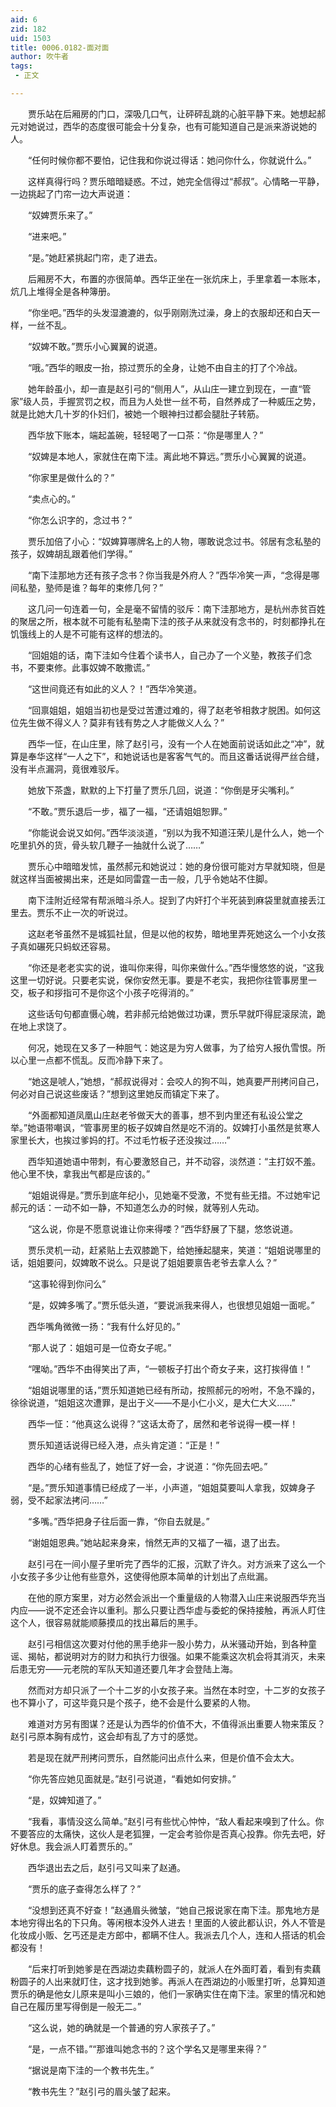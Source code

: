 ```yaml
---
aid: 6
zid: 182
uid: 1503
title: 0006.0182-面对面
author: 吹牛者
tags: 
 - 正文

---
```




　　贾乐站在后厢房的门口，深吸几口气，让砰砰乱跳的心脏平静下来。她想起郝元对她说过，西华的态度很可能会十分复杂，也有可能知道自己是派来游说她的人。

　　“任何时候你都不要怕，记住我和你说过得话：她问你什么，你就说什么。”

　　这样真得行吗？贾乐暗暗疑惑。不过，她完全信得过“郝叔”。心情略一平静，一边挑起了门帘一边大声说道：

　　“奴婢贾乐来了。”

　　“进来吧。”

　　“是。”她赶紧挑起门帘，走了进去。

　　后厢房不大，布置的亦很简单。西华正坐在一张炕床上，手里拿着一本账本，炕几上堆得全是各种簿册。

　　“你坐吧。”西华的头发湿漉漉的，似乎刚刚洗过澡，身上的衣服却还和白天一样，一丝不乱。

　　“奴婢不敢。”贾乐小心翼翼的说道。

　　“哦。”西华的眼皮一抬，掠过贾乐的全身，让她不由自主的打了个冷战。

　　她年龄虽小，却一直是赵引弓的“侧用人”，从山庄一建立到现在，一直“管家”级人员，手握赏罚之权，而且为人处世一丝不苟，自然养成了一种威压之势，就是比她大几十岁的仆妇们，被她一个眼神扫过都会腿肚子转筋。

　　西华放下账本，端起盖碗，轻轻喝了一口茶：“你是哪里人？”

　　“奴婢是本地人，家就住在南下洼。离此地不算远。”贾乐小心翼翼的说道。

　　“你家里是做什么的？”

　　“卖点心的。”

　　“你怎么识字的，念过书？”

　　贾乐加倍了小心：“奴婢算哪牌名上的人物，哪敢说念过书。邻居有念私塾的孩子，奴婢胡乱跟着他们学得。”

　　“南下洼那地方还有孩子念书？你当我是外府人？”西华冷笑一声，“念得是哪间私塾，塾师是谁？每年的束修几何？”

　　这几问一句连着一句，全是毫不留情的驳斥：南下洼那地方，是杭州赤贫百姓的聚居之所，根本就不可能有私塾南下洼的孩子从来就没有念书的，时刻都挣扎在饥饿线上的人是不可能有这样的想法的。

　　“回姐姐的话，南下洼如今住着个读书人，自己办了一个义塾，教孩子们念书，不要束修。此事奴婢不敢撒谎。”

　　“这世间竟还有如此的义人？！”西华冷笑道。

　　“回禀姐姐，姐姐当初也是受过苦遭过难的，得了赵老爷相救才脱困。如何这位先生做不得义人？莫非有钱有势之人才能做义人么？”

　　西华一怔，在山庄里，除了赵引弓，没有一个人在她面前说话如此之“冲”，就算是奉华这样“一人之下”，和她说话也是客客气气的。而且这番话说得严丝合缝，没有半点漏洞，竟很难驳斥。

　　她放下茶盏，默默的上下打量了贾乐几回，说道：“你倒是牙尖嘴利。”

　　“不敢。”贾乐退后一步，福了一福，“还请姐姐恕罪。”

　　“你能说会说又如何。”西华淡淡道，“别以为我不知道汪荣儿是什么人，她一个吃里扒外的货，骨头软几鞭子一抽就什么说了……”

　　贾乐心中暗暗发怵，虽然郝元和她说过：她的身份很可能对方早就知晓，但是就这样当面被揭出来，还是如同雷霆一击一般，几乎令她站不住脚。

　　南下洼附近经常有帮派暗斗杀人。捉到了内奸打个半死装到麻袋里就直接丢江里去。贾乐不止一次的听说过。

　　这赵老爷虽然不是城狐社鼠，但是以他的权势，暗地里弄死她这么一个小女孩子真如碾死只蚂蚁还容易。

　　“你还是老老实实的说，谁叫你来得，叫你来做什么。”西华慢悠悠的说，“这我这里一切好说。只要老实说，保你安然无事。要是不老实，我把你往管事房里一交，板子和拶指可不是你这个小孩子吃得消的。”

　　这些话句句都直慑心魄，若非郝元给她做过功课，贾乐早就吓得屁滚尿流，跪在地上求饶了。

　　何况，她现在又多了一种胆气：她这是为穷人做事，为了给穷人报仇雪恨。所以心里一点都不慌乱。反而冷静下来了。

　　“她这是唬人，”她想，“郝叔说得对：会咬人的狗不叫，她真要严刑拷问自己，何必对自己说这些废话？”想到这里她反而镇定下来了。

　　“外面都知道凤凰山庄赵老爷做天大的善事，想不到内里还有私设公堂之举。”她语带嘲讽，“管事房里的板子奴婢自然是吃不消的。奴婢打小虽然是贫寒人家里长大，也挨过爹妈的打。不过毛竹板子还没挨过……”

　　西华知道她语中带刺，有心要激怒自己，并不动容，淡然道：“主打奴不羞。他心里不快，拿我出气都是应该的。”

　　“姐姐说得是。”贾乐到底年纪小，见她毫不受激，不觉有些无措。不过她牢记郝元的话：一动不如一静，不知道怎么办的时候，就等别人先动。

　　“这么说，你是不愿意说谁让你来得喽？”西华舒展了下腿，悠悠说道。

　　贾乐灵机一动，赶紧贴上去双膝跪下，给她捶起腿来，笑道：“姐姐说哪里的话，姐姐要问，奴婢敢不说么。只是说了姐姐要禀告老爷去拿人么？”

　　“这事轮得到你问么”

　　“是，奴婢多嘴了。”贾乐低头道，“要说派我来得人，也很想见姐姐一面呢。”

　　西华嘴角微微一扬：“我有什么好见的。”

　　“那人说了：姐姐可是一位奇女子呢。”

　　“嘿呦。”西华不由得笑出了声，“一顿板子打出个奇女子来，这打挨得值！”

　　“姐姐说哪里的话，”贾乐知道她已经有所动，按照郝元的吩咐，不急不躁的，徐徐说道，“姐姐这次遭罪，是出于义――不是小仁小义，是大仁大义……”

　　西华一怔：“他真这么说得？”这话太奇了，居然和老爷说得一模一样！

　　贾乐知道话说得已经入港，点头肯定道：“正是！”

　　西华的心绪有些乱了，她怔了好一会，才说道：“你先回去吧。”

　　“是。”贾乐知道事情已经成了一半，小声道，“姐姐莫要叫人拿我，奴婢身子弱，受不起家法拷问……”

　　“多嘴。”西华把身子往后面一靠，“你自去就是。”

　　“谢姐姐恩典。”她站起来身来，悄然无声的又福了一福，退了出去。

　　赵引弓在一间小屋子里听完了西华的汇报，沉默了许久。对方派来了这么一个小女孩子多少让他有些意外，这使得他原本简单的计划出了点纰漏。

　　在他的原方案里，对方必然会派出一个重量级的人物潜入山庄来说服西华充当内应——说不定还会许以重利。那么只要让西华虚与委蛇的保持接触，再派人盯住这个人，很容易就能顺藤摸瓜的找出幕后的黑手。

　　赵引弓相信这次要对付他的黑手绝非一股小势力，从米骚动开始，到各种童谣、揭帖，都说明对方的财力和执行力很强。如果不能乘这次机会将其消灭，未来后患无穷——元老院的军队天知道还要几年才会登陆上海。

　　然而对方却只派了一个十二岁的小女孩子来。当然在本时空，十二岁的女孩子也不算小了，可这毕竟只是个孩子，绝不会是什么要紧的人物。

　　难道对方另有图谋？还是认为西华的价值不大，不值得派出重要人物来策反？赵引弓原本胸有成竹，这会却有乱了方寸的感觉。

　　若是现在就严刑拷问贾乐，自然能问出点什么来，但是价值不会太大。

　　“你先答应她见面就是。”赵引弓说道，“看她如何安排。”

　　“是，奴婢知道了。”

　　“我看，事情没这么简单。”赵引弓有些忧心忡忡，“敌人看起来嗅到了什么。你不要答应的太痛快，这伙人是老狐狸，一定会考验你是否真心投靠。你先去吧，好好休息。我会派人盯着贾乐的。”

　　西华退出去之后，赵引弓又叫来了赵通。

　　“贾乐的底子查得怎么样了？”

　　“没想到还真不好查！”赵通眉头微皱，“她自己报说家在南下洼。那鬼地方是本地穷得出名的下只角。等闲根本没外人进去！里面的人彼此都认识，外人不管是化妆成小贩、乞丐还是走方郎中，都瞒不住人。我派去几个人，连和人搭话的机会都没有！

　　“后来打听到她爹是在西湖边卖藕粉圆子的，就派人在外面盯着，看到有卖藕粉圆子的人出来就盯住，这才找到她爹。再派人在西湖边的小贩里打听，总算知道贾乐的确是他女儿原来是叫小三娘的，他们一家确实住在南下洼。家里的情况和她自己在履历里写得倒是一般无二。”

　　“这么说，她的确就是一个普通的穷人家孩子了。”

　　“是，一点不错。”“那谁叫她念书的？这个学名又是哪里来得？”

　　“据说是南下洼的一个教书先生。”

　　“教书先生？”赵引弓的眉头皱了起来。



